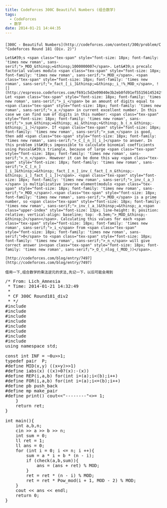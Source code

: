```yaml
---
title: CodeForces 300C Beautiful Numbers (组合数学)
tags:
  - CodeForces
  - 数学
date: 2014-01-21 14:44:35
---
```


### 
	[300C - Beautiful Numbers](http://codeforces.com/contest/300/problem/C "Codeforces Round 181 (Div. 2)")

	Let&#39;s <span class="tex-span" style="font-size: 18px; font-family: 'times new roman', sans-serif;">_MOD_&thinsp;=&thinsp;1000000007</span>. Let&#39;s precalc factorial values modulo <span class="tex-span" style="font-size: 18px; font-family: 'times new roman', sans-serif;">_MOD_</span>. <span class="tex-span" style="font-size: 18px; font-family: 'times new roman', sans-serif;">_fact_[_i_]&thinsp;=&thinsp;_i_!%_MOD_</span>, ![](http://espresso.codeforces.com/f691c5d2e09040e3b2eb0fd91ef55156145242f3.png). Let <span class="tex-span" style="font-size: 18px; font-family: 'times new roman', sans-serif;">_i_</span> be an amount of digits equal to <span class="tex-span" style="font-size: 18px; font-family: 'times new roman', sans-serif;">_a_</span> in current excellent number. In this case we can find sum of digits in this number: <span class="tex-span" style="font-size: 18px; font-family: 'times new roman', sans-serif;">_sum_&thinsp;=&thinsp;_ai_&thinsp;+&thinsp;_b_(_n_&thinsp;-&thinsp;_i_)</span>. If <span class="tex-span" style="font-size: 18px; font-family: 'times new roman', sans-serif;">_sum_</span> is good, then add <span class="tex-span" style="font-size: 18px; font-family: 'times new roman', sans-serif;">_C_[_n_][_i_]</span> to answer. In this problem it&#39;s impossible to calculate binomial coefficients using Pascal&#39;s triangle, because of large <span class="tex-span" style="font-size: 18px; font-family: 'times new roman', sans-serif;">_n_</span>. However it can be done this way <span class="tex-span" style="font-size: 18px; font-family: 'times new roman', sans-serif;">_C_[_n_][_i_]&thinsp;=&thinsp;_fact_[_n_]_inv_(_fact_[_n_&thinsp;-&thinsp;_i_]_fact_[_i_])</span>. <span class="tex-span" style="font-size: 18px; font-family: 'times new roman', sans-serif;">_inv_(_a_)</span> is multiplicative inverse element(modulo <span class="tex-span" style="font-size: 18px; font-family: 'times new roman', sans-serif;">_MOD_</span>).<span class="tex-span" style="font-size: 18px; font-family: 'times new roman', sans-serif;">_MOD_</span> is a prime number, so <span class="tex-span" style="font-size: 18px; font-family: 'times new roman', sans-serif;">_inv_(_a_)&thinsp;=&thinsp;_a_<span class="upper-index" style="font-size: 13px; line-height: 0; position: relative; vertical-align: baseline; top: -0.5em;">_MOD_&thinsp;-&thinsp;2</span></span>. Calculating this values for each <span class="tex-span" style="font-size: 18px; font-family: 'times new roman', sans-serif;">_i_</span> from <span class="tex-span" style="font-size: 18px; font-family: 'times new roman', sans-serif;">0</span> to <span class="tex-span" style="font-size: 18px; font-family: 'times new roman', sans-serif;">_n_</span> will give correct answer in<span class="tex-span" style="font-size: 18px; font-family: 'times new roman', sans-serif;">_O_(_nlog_(_MOD_))</span>.

	[http://codeforces.com/blog/entry/7497](http://codeforces.com/blog/entry/7497)

	借用一下,组合数学的乘法逆元的求法,先记一下，以后可能会用到

	 

<pre class="brush:cpp">
/* From: Lich_Amnesia
 * Time: 2014-01-21 14:32:49
 *
 * CF 300C Round181_div2 
 * */
#include <iostream>
#include <cstdio>
#include <algorithm>
#include <cstring>
#include <cmath>
#include <queue>
#include <set>
#include <vector>
using namespace std;

const int INF = ~0u>>1;
typedef pair <int,int> P;
#define MID(x,y) ((x+y)>>1)
#define iabs(x) ((x)>0?(x):-(x))
#define REP(i,a,b) for(int i=(a);i<(b);i++)
#define FOR(i,a,b) for(int i=(a);i<=(b);i++)
#define pb push_back
#define mp make_pair
#define print() cout<<"--------"<<endl
typedef long long ll;
const ll MOD = 1000000007;

bool check(int a, int b,int x){
	while (x){
		if (x % 10 != a && x % 10 != b) return false;
		x /= 10;
	}
	return true;
}

ll Pow_mod(ll a,ll n){
	ll ret = 1;
	while (n){
		if (n & 1) ret = ret * a % MOD;
		a = a * a % MOD;
		n >>= 1;
	}
	return ret;
}

int main(){
	int a,b,n;
	cin >> a >> b >> n;	
	int sum = 0;
	ll ret = 1;
	ll ans = 0;
	for (int i = 0; i <= n; i ++){
		sum = a * i + b * (n - i);
		if (check(a,b,sum)){
			ans = (ans + ret) % MOD;
		}
		ret = ret * (n - i) % MOD;
		ret = ret * Pow_mod(i + 1, MOD - 2) % MOD; 
	} 
	cout << ans << endl;
	return 0;
}
</pre>

	 